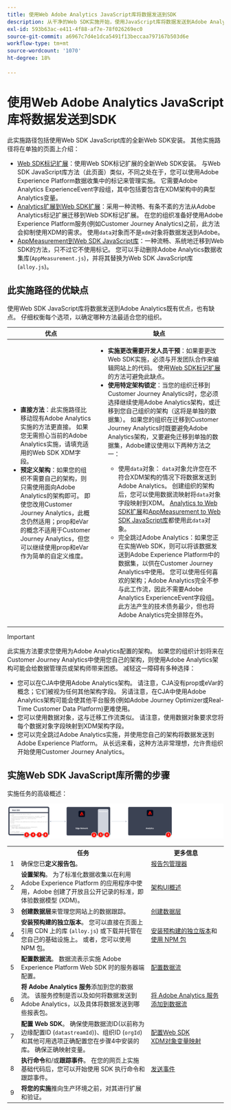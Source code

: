 ```yaml
---
title: 使用Web Adobe Analytics JavaScript库将数据发送到SDK
description: 从干净的Web SDK实施开始，使用JavaScript库将数据发送到Adobe Analytics。
exl-id: 593b63ac-e411-4f88-af7e-78f026269ec0
source-git-commit: a6967c7d4e1dca5491f13beccaa797167b503d6e
workflow-type: tm+mt
source-wordcount: '1070'
ht-degree: 18%

---
```


# 使用Web Adobe Analytics JavaScript库将数据发送到SDK

此实施路径包括使用Web SDK JavaScript库的全新Web SDK安装。 其他实施路径将在单独的页面上介绍：

* [Web SDK标记扩展](web-sdk-tag-extension.md)：使用Web SDK标记扩展的全新Web SDK安装。 与Web SDK JavaScript库方法（此页面）类似，不同之处在于，您可以使用Adobe Experience Platform数据收集中的标记来管理实施。 它需要Adobe Analytics ExperienceEvent字段组，其中包括要包含在XDM架构中的典型Analytics变量。
* [Analytics扩展到Web SDK扩展](analytics-extension-to-web-sdk.md)：采用一种流畅、有条不紊的方法从Adobe Analytics标记扩展迁移到Web SDK标记扩展。 在您的组织准备好使用Adobe Experience Platform服务(例如Customer Journey Analytics)之前，此方法会抑制使用XDM的需求。 使用`data`对象而不是`xdm`对象将数据发送到Adobe。
* [AppMeasurement到Web SDK JavaScript库](appmeasurement-to-web-sdk.md)：一种流畅、系统地迁移到Web SDK的方法，只不过它不使用标记。 您可以手动删除Adobe Analytics数据收集库(`AppMeasurement.js`)，并将其替换为Web SDK JavaScript库(`alloy.js`)。

## 此实施路径的优缺点

使用Web SDK JavaScript库将数据发送到Adobe Analytics既有优点，也有缺点。 仔细权衡每个选项，以确定哪种方法最适合您的组织。

| 优点 | 缺点 |
| --- | --- |
| <ul><li>**直接方法**：此实施路径比移动现有Adobe Analytics实施的方法更直接。 如果您无需担心当前的Adobe Analytics实施，请填充适用的Web SDK XDM字段。</li><li>**预定义架构**：如果您的组织不需要自己的架构，则只需使用面向Adobe Analytics的架构即可。 即使您改用Customer Journey Analytics，此概念仍然适用；prop和eVar的概念不适用于Customer Journey Analytics，但您可以继续使用prop和eVar作为简单的自定义维度。</li></ul> | <ul><li>**实施更改需要开发人员干预**：如果要更改Web SDK实施，必须与开发团队合作来编辑网站上的代码。 使用[Web SDK标记扩展](web-sdk-tag-extension.md)的方法可避免此缺点。</li><li>**使用特定架构锁定**：当您的组织迁移到Customer Journey Analytics时，您必须选择继续使用Adobe Analytics架构，或迁移到您自己组织的架构（这将是单独的数据集）。 如果您的组织在迁移到Customer Journey Analytics时既要避免Adobe Analytics架构，又要避免迁移到单独的数据集，Adobe建议使用以下两种方法之一：</li><ul><li>使用`data`对象： `data`对象允许您在不符合XDM架构的情况下将数据发送到Adobe Analytics。 创建组织的架构后，您可以使用数据流映射将`data`对象字段映射到XDM。 [Analytics to Web SDK扩展](analytics-extension-to-web-sdk.md)和[AppMeasurement to Web SDK JavaScript库](appmeasurement-to-web-sdk.md)都使用此`data`对象。</li><li>完全跳过Adobe Analytics：如果您正在实施Web SDK，则可以将该数据发送到Adobe Experience Platform中的数据集，以供在Customer Journey Analytics中使用。 您可以使用任何喜欢的架构；Adobe Analytics完全不参与此工作流，因此不需要Adobe Analytics ExperienceEvent字段组。 此方法产生的技术债务最少，但也将Adobe Analytics完全排除在外。</li></ul></ul> |

>[!IMPORTANT]
>
>此实施方法要求您使用为Adobe Analytics配置的架构。 如果您的组织计划将来在Customer Journey Analytics中使用您自己的架构，则使用Adobe Analytics架构可能会给数据管理员或架构师带来困惑。 减轻这一障碍有多种选择：
>
>* 您可以在CJA中使用Adobe Analytics架构。 请注意，CJA没有prop或eVar的概念；它们被视为任何其他架构字段。 另请注意，在CJA中使用Adobe Analytics架构可能会使其他平台服务(例如Adobe Journey Optimizer或Real-Time Customer Data Platform)更难使用。
>* 您可以使用数据对象，这与迁移工作流类似。 请注意，使用数据对象要求您将每个数据对象字段映射到XDM架构字段。
>* 您可以完全跳过Adobe Analytics实施，并使用您自己的架构将数据发送到Adobe Experience Platform。 从长远来看，这种方法非常理想，允许贵组织开始使用Customer Journey Analytics。

## 实施Web SDK JavaScript库所需的步骤

实施任务的高级概述：

![如何使用Web SDK工作流实施Adobe Analytics，如本节所述。](../../assets/websdk-annotated.png)

<table style="width:100%">

<tr>
<th style="width:5%"></th><th style="width:60%"><b>任务</b></th><th style="width:35%"><b>更多信息</b></th>
</tr>

<tr>
<td>1</td>
<td>确保您已<b>定义报告包</b>。</td>
<td><a href="/help/admin/tools/manage-rs/report-suites-admin.md">报告包管理器</a></td>
</tr>

<tr>
<td>2</td>
<td><b>设置架构</b>。 为了标准化数据收集以在利用 Adobe Experience Platform 的应用程序中使用，Adobe 创建了开放且公开记录的标准，即体验数据模型 (XDM)。</td>
<td><a href="https://experienceleague.adobe.com/docs/experience-platform/xdm/ui/overview.html?lang=zh-Hans">架构UI概述</a></td>
</tr>

<tr>
<td>3</td>
<td><b>创建数据层</b>来管理您网站上的数据跟踪。</td>
<td><a href="../../prepare/data-layer.md">创建数据层</a></td>
</tr>

<tr>
<td> 4</td>
<td><b>安装预构建的独立版本</b>。 您可以直接在页面上引用 CDN 上的库 (<code>alloy.js</code>) 或下载并托管在您自己的基础设施上。 或者，您可以使用 NPM 包。</td>
<td><a href="https://experienceleague.adobe.com/docs/experience-platform/web-sdk/install/library.html">安装预构建的独立版本</a>和<a href="https://experienceleague.adobe.com/docs/experience-platform/web-sdk/install/npm.html">使用 NPM 包</a></td>
</tr>

<tr>
<td>5</td>
<td><b>配置数据流</b>。 数据流表示实施 Adobe Experience Platform Web SDK 时的服务器端配置。</td>
<td><a href="https://experienceleague.adobe.com/docs/experience-platform/edge/datastreams/configure.html">配置数据流<a></td> 
</tr>

<td>6</td>
<td><b>将 Adobe Analytics 服务</b>添加到您的数据流。 该服务控制是否以及如何将数据发送到Adobe Analytics，以及具体将数据发送到哪些报表包。</td>
<td><a href="https://experienceleague.adobe.com/docs/experience-platform/edge/datastreams/configure.html#analytics">将 Adobe Analytics 服务添加到数据流</a></td>
</tr>

<tr>
<td>7</td>
<td><b>配置 Web SDK</b>。 确保使用数据流ID(以前称为边缘配置ID (<code>datastreamId</code>))、组织ID (<code>orgId</code>)和其他可用选项正确配置您在步骤4中安装的库。 确保正确映射变量。 </td>
<td><a href="https://experienceleague.adobe.com/docs/experience-platform/web-sdk/commands/configure/overview.html">配置Web SDK</a><br/><a href="../xdm-var-mapping.md">XDM对象变量映射</a></td>
</tr>

<tr>
<td>8</td>
<td><b>执行命令</b>和/或<b>跟踪事件</b>。 在您的网页上实施基础代码后，您可以开始使用 SDK 执行命令和跟踪事件。
</td>
<td><a href="https://experienceleague.adobe.com/docs/experience-platform/web-sdk/commands/sendevent/overview.html">发送事件</a></td>
</tr>

<tr>
<td>9</td><td><b>将您的实施</b>推向生产环境之前，对其进行扩展和验证。</td><td></td> 
</tr>
</table>
